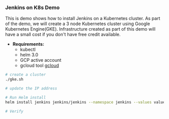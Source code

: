 ### Jenkins on K8s Demo

This is demo shows how to install Jenkins on a Kubernetes cluster. As part of the demo, we will create a 3 node Kubernetes cluster using Google Kubernetes Engine(GKE).
Infrastructure created as part of this demo will have a small cost if you don't have free credit available.

* **Requirements:**
    - kubectl
    - helm 3.0
    - GCP active account
    - gcloud tool [gcloud](https://cloud.google.com/sdk/gcloud)

```bash
# create a cluster
./gke.sh

# update the IP address

# Run Helm install
helm install jenkins jenkins/jenkins --namespace jenkins --values values.yaml

# Verify
```